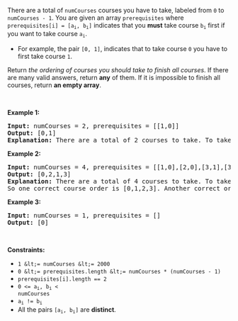 There are a total of `` numCourses `` courses you have to take, labeled from `` 0 `` to `` numCourses - 1 ``. You are given an array `` prerequisites `` where <code>prerequisites[i] = [a<sub>i</sub>, b<sub>i</sub>]</code> indicates that you __must__ take course <code>b<sub>i</sub></code> first if you want to take course <code>a<sub>i</sub></code>.

*   For example, the pair `` [0, 1] ``, indicates that to take course `` 0 `` you have to first take course `` 1 ``.

Return _the ordering of courses you should take to finish all courses_. If there are many valid answers, return __any__ of them. If it is impossible to finish all courses, return __an empty array__.

&nbsp;

__Example 1:__

<pre>
<strong>Input:</strong> numCourses = 2, prerequisites = [[1,0]]
<strong>Output:</strong> [0,1]
<strong>Explanation:</strong> There are a total of 2 courses to take. To take course 1 you should have finished course 0. So the correct course order is [0,1].
</pre>

__Example 2:__

<pre>
<strong>Input:</strong> numCourses = 4, prerequisites = [[1,0],[2,0],[3,1],[3,2]]
<strong>Output:</strong> [0,2,1,3]
<strong>Explanation:</strong> There are a total of 4 courses to take. To take course 3 you should have finished both courses 1 and 2. Both courses 1 and 2 should be taken after you finished course 0.
So one correct course order is [0,1,2,3]. Another correct ordering is [0,2,1,3].
</pre>

__Example 3:__

<pre>
<strong>Input:</strong> numCourses = 1, prerequisites = []
<strong>Output:</strong> [0]
</pre>

&nbsp;

__Constraints:__

*   `` 1 &lt;= numCourses &lt;= 2000 ``
*   `` 0 &lt;= prerequisites.length &lt;= numCourses * (numCourses - 1) ``
*   `` prerequisites[i].length == 2 ``
*   <code>0 &lt;= a<sub>i</sub>, b<sub>i</sub> &lt; numCourses</code>
*   <code>a<sub>i</sub> != b<sub>i</sub></code>
*   All the pairs <code>[a<sub>i</sub>, b<sub>i</sub>]</code> are __distinct__.